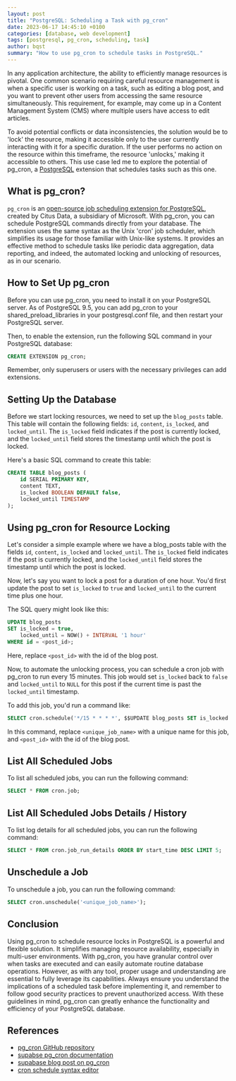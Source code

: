```yaml
---
layout: post
title: "PostgreSQL: Scheduling a Task with pg_cron"
date: 2023-06-17 14:45:10 +0100
categories: [database, web development]
tags: [postgresql, pg_cron, scheduling, task]
author: bqst
summary: "How to use pg_cron to schedule tasks in PostgreSQL."
---
```


In any application architecture, the ability to efficiently manage resources is pivotal. One common scenario requiring careful resource management is when a specific user is working on a task, such as editing a blog post, and you want to prevent other users from accessing the same resource simultaneously. This requirement, for example, may come up in a Content Management System (CMS) where multiple users have access to edit articles.

To avoid potential conflicts or data inconsistencies, the solution would be to 'lock' the resource, making it accessible only to the user currently interacting with it for a specific duration. If the user performs no action on the resource within this timeframe, the resource 'unlocks,' making it accessible to others. This use case led me to explore the potential of pg_cron, a [PostgreSQL](https://www.postgresql.org/) extension that schedules tasks such as this one.

## What is pg_cron?

`pg_cron` is an [open-source job scheduling extension for PostgreSQL](https://github.com/citusdata/pg_cron), created by Citus Data, a subsidiary of Microsoft. With pg_cron, you can schedule PostgreSQL commands directly from your database. The extension uses the same syntax as the Unix 'cron' job scheduler, which simplifies its usage for those familiar with Unix-like systems. It provides an effective method to schedule tasks like periodic data aggregation, data reporting, and indeed, the automated locking and unlocking of resources, as in our scenario.

## How to Set Up pg_cron

Before you can use pg_cron, you need to install it on your PostgreSQL server. As of PostgreSQL 9.5, you can add pg_cron to your shared_preload_libraries in your postgresql.conf file, and then restart your PostgreSQL server.

Then, to enable the extension, run the following SQL command in your PostgreSQL database:

```sql
CREATE EXTENSION pg_cron;
```

Remember, only superusers or users with the necessary privileges can add extensions.

## Setting Up the Database

Before we start locking resources, we need to set up the `blog_posts` table. This table will contain the following fields: `id`, `content`, `is_locked`, and `locked_until`. The `is_locked` field indicates if the post is currently locked, and the `locked_until` field stores the timestamp until which the post is locked.

Here's a basic SQL command to create this table:

```sql
CREATE TABLE blog_posts (
    id SERIAL PRIMARY KEY,
    content TEXT,
    is_locked BOOLEAN DEFAULT false,
    locked_until TIMESTAMP
);
```

## Using pg_cron for Resource Locking

Let's consider a simple example where we have a blog_posts table with the fields `id`, `content`, `is_locked` and `locked_until`. The `is_locked` field indicates if the post is currently locked, and the `locked_until` field stores the timestamp until which the post is locked.

Now, let's say you want to lock a post for a duration of one hour. You'd first update the post to set `is_locked` to `true` and `locked_until` to the current time plus one hour.

The SQL query might look like this:

```sql
UPDATE blog_posts 
SET is_locked = true, 
    locked_until = NOW() + INTERVAL '1 hour' 
WHERE id = <post_id>;
```

Here, replace `<post_id>` with the id of the blog post.

Now, to automate the unlocking process, you can schedule a cron job with pg_cron to run every 15 minutes. This job would set `is_locked` back to `false` and `locked_until` to `NULL` for this post if the current time is past the `locked_until` timestamp.

To add this job, you'd run a command like:

```sql
SELECT cron.schedule('*/15 * * * *', $$UPDATE blog_posts SET is_locked = false, locked_until = NULL WHERE id = <post_id> AND locked_until <= NOW()$$);
```

In this command, replace `<unique_job_name>` with a unique name for this job, and `<post_id>` with the id of the blog post.

## List All Scheduled Jobs

To list all scheduled jobs, you can run the following command:

```sql
SELECT * FROM cron.job;
```

## List All Scheduled Jobs Details / History

To list log details for all scheduled jobs, you can run the following command:

```sql
SELECT * FROM cron.job_run_details ORDER BY start_time DESC LIMIT 5;
```

## Unschedule a Job

To unschedule a job, you can run the following command:

```sql
SELECT cron.unschedule('<unique_job_name>');
```

## Conclusion

Using pg_cron to schedule resource locks in PostgreSQL is a powerful and flexible solution. It simplifies managing resource availability, especially in multi-user environments. With pg_cron, you have granular control over when tasks are executed and can easily automate routine database operations. However, as with any tool, proper usage and understanding are essential to
fully leverage its capabilities. Always ensure you understand the implications of a scheduled task before implementing it, and remember to follow good security practices to prevent unauthorized access. With these guidelines in mind, pg_cron can greatly enhance the functionality and efficiency of your PostgreSQL database.

## References

- [pg_cron GitHub repository](https://github.com/citusdata/pg_cron)
- [supabse pg_cron documentation](https://supabase.com/docs/guides/database/extensions/pgcron)
- [supabase blog post on pg_cron](https://supabase.com/blog/postgres-as-a-cron-server)
- [cron schedule syntax editor](https://crontab.guru/)
